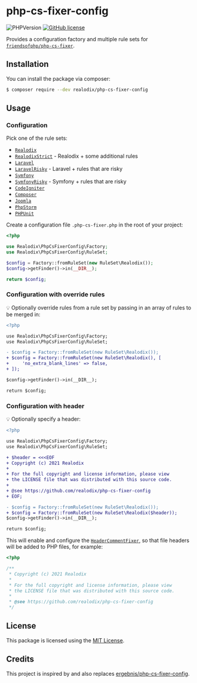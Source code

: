 # php-cs-fixer-config

![PHPVersion](https://img.shields.io/badge/PHP-^7.3|^8-777BB4.svg?style=flat-square)
[![GitHub license](https://img.shields.io/github/license/realodix/PHP-CS-Fixer-Config.svg?style=flat-square)](/LICENSE)

Provides a configuration factory and multiple rule sets for [`friendsofphp/php-cs-fixer`](http://github.com/FriendsOfPHP/PHP-CS-Fixer).

## Installation

You can install the package via composer:

```sh
$ composer require --dev realodix/php-cs-fixer-config
```

## Usage

### Configuration

Pick one of the rule sets:

* [`Realodix`](src/RuleSet/Realodix.php)
* [`RealodixStrict`](src/RuleSet/RealodixStrict.php) - Realodix + some additional rules
* [`Laravel`](src/RuleSet/Laravel.php)
* [`LaravelRisky`](src/RuleSet/LaravelRisky.php) - Laravel + rules that are risky
* [`Symfony`](src/RuleSet/Symfony.php)
* [`SymfonyRisky`](src/RuleSet/SymfonyRisky.php) - Symfony + rules that are risky
* [`CodeIgniter`](src/RuleSet/CodeIgniter.php)
* [`Composer`](src/RuleSet/Composer.php)
* [`Joomla`](src/RuleSet/Joomla.php)
* [`PhpStorm`](src/RuleSet/PhpStorm.php)
* [`PHPUnit`](src/RuleSet/PHPUnit.php)

Create a configuration file `.php-cs-fixer.php` in the root of your project:

```php
<?php

use Realodix\PhpCsFixerConfig\Factory;
use Realodix\PhpCsFixerConfig\RuleSet;

$config = Factory::fromRuleSet(new RuleSet\Realodix());
$config->getFinder()->in(__DIR__);

return $config;
```

### Configuration with override rules

:bulb: Optionally override rules from a rule set by passing in an array of rules to be merged in:

```diff
<?php

use Realodix\PhpCsFixerConfig\Factory;
use Realodix\PhpCsFixerConfig\RuleSet;

- $config = Factory::fromRuleSet(new RuleSet\Realodix());
+ $config = Factory::fromRuleSet(new RuleSet\Realodix(), [
+     'no_extra_blank_lines' => false,
+ ]);

$config->getFinder()->in(__DIR__);

return $config;
```

### Configuration with header

:bulb: Optionally specify a header:

```diff
<?php

use Realodix\PhpCsFixerConfig\Factory;
use Realodix\PhpCsFixerConfig\RuleSet;

+ $header = <<<EOF
+ Copyright (c) 2021 Realodix
+ 
+ For the full copyright and license information, please view
+ the LICENSE file that was distributed with this source code.
+ 
+ @see https://github.com/realodix/php-cs-fixer-config
+ EOF;

- $config = Factory::fromRuleSet(new RuleSet\Realodix());
+ $config = Factory::fromRuleSet(new RuleSet\Realodix($header));
$config->getFinder()->in(__DIR__);

return $config;
```

This will enable and configure the [`HeaderCommentFixer`](https://github.com/FriendsOfPHP/PHP-CS-Fixer/blob/3.0/src/Fixer/Comment/HeaderCommentFixer.php), so that
file headers will be added to PHP files, for example:

```php
<?php

/**
 * Copyright (c) 2021 Realodix
 *
 * For the full copyright and license information, please view
 * the LICENSE file that was distributed with this source code.
 *
 * @see https://github.com/realodix/php-cs-fixer-config
 */
```

## License

This package is licensed using the [MIT License](/LICENSE).

## Credits

This project is inspired by and also replaces [ergebnis/php-cs-fixer-config](https://github.com/ergebnis/php-cs-fixer-config).
